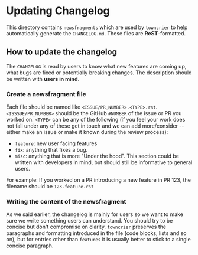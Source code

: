 # Updating Changelog

This directory contains `newsfragments` which are used by `towncrier` to help automatically generate the `CHANGELOG.md`. These files are **ReST**-formatted.

## How to update the changelog

The `CHANGELOG` is read by users to know what new features are coming up, what bugs are fixed or potentially breaking changes. The description should be written with **users in mind**.

### Create a newsfragment file

Each file should be named like `<ISSUE/PR_NUMBER>.<TYPE>.rst`. `<ISSSUE/PR_NUMBER>` should be the GitHub `#NUMBER` of the issue or PR you worked on.
`<TYPE>` can be any of the following (if you feel your work does not fall under any of these get in touch and we can add more/consider --either make an issue or make it known during the review process):

- `feature`: new user facing features
- `fix`: anything that fixes a bug.
- `misc`: anything that is more "Under the hood". This section could be written with developers in mind, but should still be informative to general users.

For example:
If you worked on a PR introducing a new feature in PR 123, the filename should be `123.feature.rst`

### Writing the content of the newsfragment

As we said earlier, the changelog is mainly for users so we want to make sure we write something users can understand. You should try to be concise but don't compromise on clarity. `towncrier` preserves the paragraphs and formatting introduced in the file (code blocks, lists and so on), but for entries other than `features` it is usually better to stick to a single concise paragraph.
